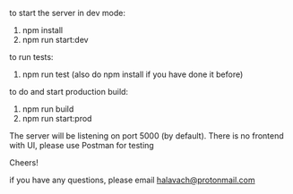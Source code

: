 to start the server in dev mode:

1. npm install
2. npm run start:dev

to run tests:

1. npm run test
   (also do npm install if you have done it before)

to do and start production build:

1. npm run build
2. npm run start:prod

The server will be listening on port 5000 (by default).
There is no frontend with UI, please use Postman for testing

Cheers!

if you have any questions, please email halavach@protonmail.com
